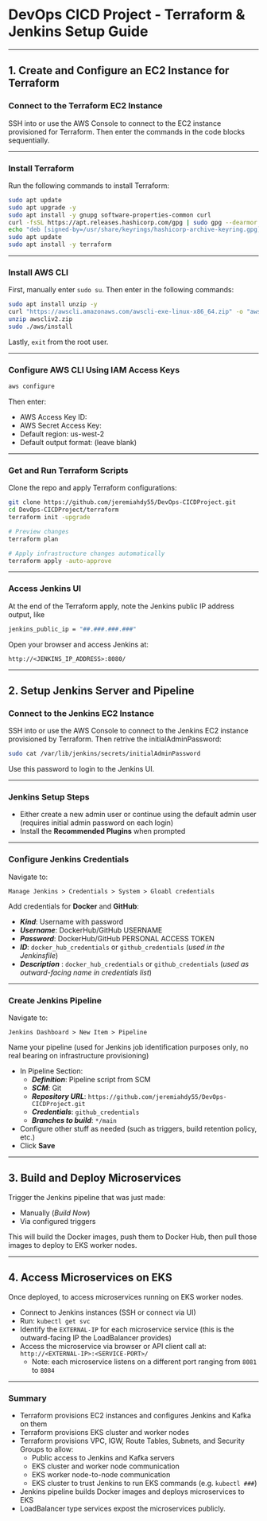 # DevOps CICD Project - Terraform & Jenkins Setup Guide

---

## 1. Create and Configure an EC2 Instance for Terraform

### Connect to the Terraform EC2 Instance

SSH into or use the AWS Console to connect to the EC2 instance provisioned for Terraform. Then enter the commands in the code blocks sequentially.

---

### Install Terraform

Run the following commands to install Terraform:
```bash
sudo apt update
sudo apt upgrade -y
sudo apt install -y gnupg software-properties-common curl
curl -fsSL https://apt.releases.hashicorp.com/gpg | sudo gpg --dearmor -o /usr/share/keyrings/hashicorp-archive-keyring.gpg
echo "deb [signed-by=/usr/share/keyrings/hashicorp-archive-keyring.gpg] https://apt.releases.hashicorp.com $(lsb_release -cs) main" | sudo tee /etc/apt/sources.list.d/hashicorp.list
sudo apt update
sudo apt install -y terraform
```

---

### Install AWS CLI
First, manually enter `sudo su`. Then enter in the following commands:
```bash
sudo apt install unzip -y
curl "https://awscli.amazonaws.com/awscli-exe-linux-x86_64.zip" -o "awscliv2.zip"
unzip awscliv2.zip
sudo ./aws/install
```
Lastly, `exit` from the root user.

---

### Configure AWS CLI Using IAM Access Keys

```bash
aws configure
```
Then enter:
- AWS Access Key ID: <ENTER YOUR ACCESS KEY HERE>
- AWS Secret Access Key: <ENTER YOUR SECRET KEY HERE>
- Default region: us-west-2
- Default output format: (leave blank)

---

### Get and Run Terraform Scripts
Clone the repo and apply Terraform configurations:
```bash
git clone https://github.com/jeremiahdy55/DevOps-CICDProject.git
cd DevOps-CICDProject/terraform
terraform init -upgrade

# Preview changes
terraform plan

# Apply infrastructure changes automatically
terraform apply -auto-approve
```

---

### Access Jenkins UI

At the end of the Terraform apply, note the Jenkins public IP address output, like
```bash
jenkins_public_ip = "##.###.###.###"
```
Open your browser and access Jenkins at:
```
http://<JENKINS_IP_ADDRESS>:8080/
```

---

## 2. Setup Jenkins Server and Pipeline

### Connect to the Jenkins EC2 Instance

SSH into or use the AWS Console to connect to the Jenkins EC2 instance provisioned by Terraform. Then retrive the initialAdminPassword:
```bash
sudo cat /var/lib/jenkins/secrets/initialAdminPassword
```
Use this password to login to the Jenkins UI.

---

### Jenkins Setup Steps

- Either create a new admin user or continue using the default admin user (requires initial admin password on each login)
- Install the **Recommended Plugins** when prompted

---

### Configure Jenkins Credentials

Navigate to:
```
Manage Jenkins > Credentials > System > Gloabl credentials
```
Add credentials for **Docker** and **GitHub**:
- ***Kind***: Username with password
- ***Username***: DockerHub/GitHub USERNAME
- ***Password***: DockerHub/GitHub PERSONAL ACCESS TOKEN
- ***ID***: `docker_hub_credentials` or `github_credentials` (*used in the Jenkinsfile*)
- ***Description*** : `docker_hub_credentials` or `github_credentials` (*used as outward-facing name in credentials list*)

---

### Create Jenkins Pipeline

Navigate to:
```
Jenkins Dashboard > New Item > Pipeline
```
Name your pipeline (used for Jenkins job identification purposes only, no real bearing on infrastructure provisioning)
- In Pipeline Section:
  - ***Definition***: Pipeline script from SCM
  - ***SCM***: Git
  - ***Repository URL***: `https://github.com/jeremiahdy55/DevOps-CICDProject.git`
  - ***Credentials***: `github_credentials`
  - ***Branches to build***: `*/main`
- Configure other stuff as needed (such as triggers, build retention policy, etc.)
- Click **Save**

---

## 3. Build and Deploy Microservices

Trigger the Jenkins pipeline that was just made:
- Manually (*Build Now*)
- Via configured triggers

This will build the Docker images, push them to Docker Hub, then pull those images to deploy to EKS worker nodes.

---

## 4. Access Microservices on EKS

Once deployed, to access microservices running on EKS worker nodes.
- Connect to Jenkins instances (SSH or connect via UI)
- Run: `kubectl get svc`
- Identify the `EXTERNAL-IP` for each microservice service (this is the outward-facing IP the LoadBalancer provides)
- Access the microservice via browser or API client call at: `http://<EXTERNAL-IP>:<SERVICE-PORT>/`
  - Note: each microservice listens on a different port ranging from `8081` to `8084`

---

### Summary

- Terraform provisions EC2 instances and configures Jenkins and Kafka on them
- Terraform provisions EKS cluster and worker nodes
- Terraform provisions VPC, IGW, Route Tables, Subnets, and Security Groups to allow:
  - Public access to Jenkins and Kafka servers
  - EKS cluster and worker node communication
  - EKS worker node-to-node communication
  - EKS cluster to trust Jenkins to run EKS commands (e.g. `kubectl ###`)
- Jenkins pipeline builds Docker images and deploys microservices to EKS
- LoadBalancer type services expost the microservices publicly.